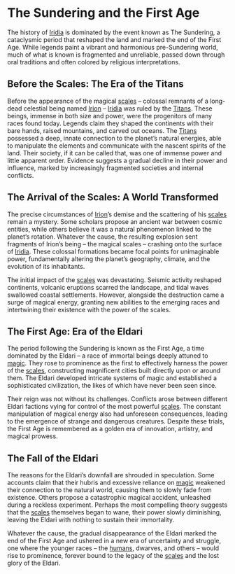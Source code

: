 # The Sundering and the First Age

The history of [Iridia](/geography/world/iridia.md) is dominated by the event known as The Sundering, a cataclysmic period that reshaped the land and marked the end of the First Age. While legends paint a vibrant and harmonious pre-Sundering world, much of what is known is fragmented and unreliable, passed down through oral traditions and often colored by religious interpretations.

## Before the Scales: The Era of the Titans

Before the appearance of the magical [scales](/geography/landmark/scale.md) – colossal remnants of a long-dead celestial being named [Irion](/being/deity/irion.md) – [Iridia](/geography/world/iridia.md) was ruled by the [Titans](/raw/20250501/titan/titans.md). These beings, immense in both size and power, were the progenitors of many races found today. Legends claim they shaped the continents with their bare hands, raised mountains, and carved out oceans. The [Titans](/raw/20250504/titan/titans.md) possessed a deep, innate connection to the planet’s natural energies, able to manipulate the elements and communicate with the nascent spirits of the land. Their society, if it can be called that, was one of immense power and little apparent order. Evidence suggests a gradual decline in their power and influence, marked by increasingly fragmented societies and internal conflicts.

## The Arrival of the Scales: A World Transformed

The precise circumstances of [Irion](/being/deity/irion.md)’s demise and the scattering of his [scales](/geography/landmark/scale.md) remain a mystery. Some scholars propose an ancient war between cosmic entities, while others believe it was a natural phenomenon linked to the planet’s rotation. Whatever the cause, the resulting explosion sent fragments of Irion’s being – the magical scales – crashing onto the surface of [Iridia](/geography/world/iridia.md). These colossal formations became focal points for unimaginable power, fundamentally altering the planet’s geography, climate, and the evolution of its inhabitants.

The initial impact of the [scales](/geography/landmark/scale.md) was devastating. Seismic activity reshaped continents, volcanic eruptions scarred the landscape, and tidal waves swallowed coastal settlements. However, alongside the destruction came a surge of magical energy, granting new abilities to the emerging races and intertwining their existence with the power of the scales.

## The First Age: Era of the Eldari

The period following the Sundering is known as the First Age, a time dominated by the Eldari – a race of immortal beings deeply attuned to [magic](/structure/mechanic/magic.md). They rose to prominence as the first to effectively harness the power of the [scales](/geography/landmark/scale.md), constructing magnificent cities built directly upon or around them. The Eldari developed intricate systems of magic and established a sophisticated civilization, the likes of which have never been seen since.

Their reign was not without its challenges. Conflicts arose between different Eldari factions vying for control of the most powerful [scales](/geography/landmark/scale.md). The constant manipulation of magical energy also had unforeseen consequences, leading to the emergence of strange and dangerous creatures. Despite these trials, the First Age is remembered as a golden era of innovation, artistry, and magical prowess.

## The Fall of the Eldari

The reasons for the Eldari’s downfall are shrouded in speculation. Some accounts claim that their hubris and excessive reliance on [magic](/structure/mechanic/magic.md) weakened their connection to the natural world, causing them to slowly fade from existence. Others propose a catastrophic magical accident, unleashed during a reckless experiment. Perhaps the most compelling theory suggests that the [scales](/geography/landmark/scale.md) themselves began to wane, their power slowly diminishing, leaving the Eldari with nothing to sustain their immortality.

Whatever the cause, the gradual disappearance of the Eldari marked the end of the First Age and ushered in a new era of uncertainty and struggle, one where the younger races – the [humans](/raw/20250501/human/humans.md), dwarves, and others – would rise to prominence, forever bound to the legacy of the [scales](/geography/landmark/scale.md) and the lost glory of the Eldari.
